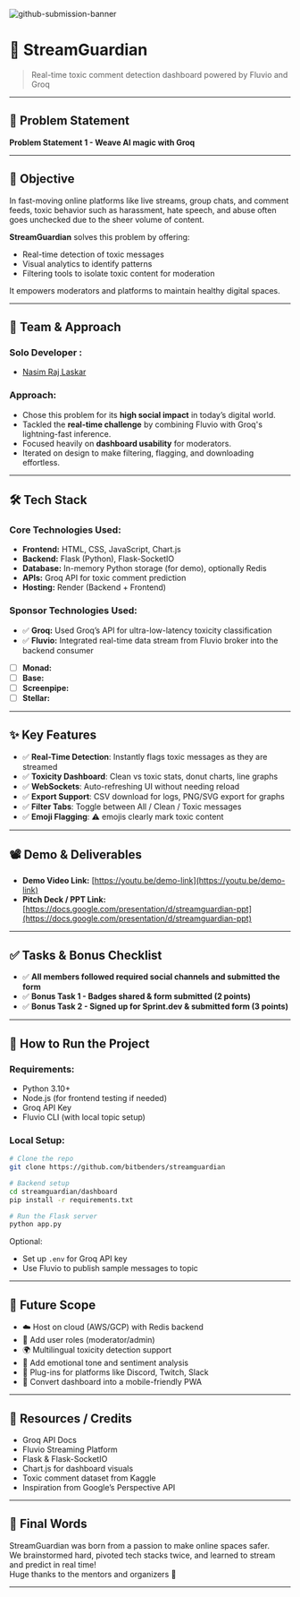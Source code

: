 ![github-submission-banner](https://github.com/user-attachments/assets/a1493b84-e4e2-456e-a791-ce35ee2bcf2f)

# 🚀 StreamGuardian

> Real-time toxic comment detection dashboard powered by Fluvio and Groq

---

## 📌 Problem Statement

**Problem Statement 1 - Weave Al magic with Groq**

---

## 🎯 Objective

In fast-moving online platforms like live streams, group chats, and comment feeds, toxic behavior such as harassment, hate speech, and abuse often goes unchecked due to the sheer volume of content.

**StreamGuardian** solves this problem by offering:
- Real-time detection of toxic messages
- Visual analytics to identify patterns
- Filtering tools to isolate toxic content for moderation

It empowers moderators and platforms to maintain healthy digital spaces.

---

## 🧠 Team & Approach

### Solo Developer :  
- [Nasim Raj Laskar](https://github.com/nasim-raj-laskar) 

### Approach:
- Chose this problem for its **high social impact** in today’s digital world.
- Tackled the **real-time challenge** by combining Fluvio with Groq's lightning-fast inference.
- Focused heavily on **dashboard usability** for moderators.
- Iterated on design to make filtering, flagging, and downloading effortless.

---

## 🛠️ Tech Stack

### Core Technologies Used:
- **Frontend:** HTML, CSS, JavaScript, Chart.js  
- **Backend:** Flask (Python), Flask-SocketIO  
- **Database:** In-memory Python storage (for demo), optionally Redis  
- **APIs:** Groq API for toxic comment prediction  
- **Hosting:** Render (Backend + Frontend)

### Sponsor Technologies Used:
- ✅ **Groq:** Used Groq’s API for ultra-low-latency toxicity classification  
- ✅ **Fluvio:** Integrated real-time data stream from Fluvio broker into the backend consumer  
- [ ] **Monad:**  
- [ ] **Base:**  
- [ ] **Screenpipe:**  
- [ ] **Stellar:**  

---

## ✨ Key Features

- ✅ **Real-Time Detection**: Instantly flags toxic messages as they are streamed  
- ✅ **Toxicity Dashboard**: Clean vs toxic stats, donut charts, line graphs  
- ✅ **WebSockets**: Auto-refreshing UI without needing reload  
- ✅ **Export Support**: CSV download for logs, PNG/SVG export for graphs  
- ✅ **Filter Tabs**: Toggle between All / Clean / Toxic messages  
- ✅ **Emoji Flagging**: ⚠️ emojis clearly mark toxic content  

---

## 📽️ Demo & Deliverables

- **Demo Video Link:** [https://youtu.be/demo-link](https://youtu.be/demo-link)  
- **Pitch Deck / PPT Link:** [https://docs.google.com/presentation/d/streamguardian-ppt](https://docs.google.com/presentation/d/streamguardian-ppt)

---

## ✅ Tasks & Bonus Checklist

- ✅ **All members followed required social channels and submitted the form**  
- ✅ **Bonus Task 1 - Badges shared & form submitted (2 points)**  
- ✅ **Bonus Task 2 - Signed up for Sprint.dev & submitted form (3 points)**

---

## 🧪 How to Run the Project

### Requirements:
- Python 3.10+  
- Node.js (for frontend testing if needed)  
- Groq API Key  
- Fluvio CLI (with local topic setup)

### Local Setup:
```bash
# Clone the repo
git clone https://github.com/bitbenders/streamguardian

# Backend setup
cd streamguardian/dashboard
pip install -r requirements.txt

# Run the Flask server
python app.py
```

Optional:
- Set up `.env` for Groq API key
- Use Fluvio to publish sample messages to topic

---

## 🧬 Future Scope

- ☁️ Host on cloud (AWS/GCP) with Redis backend  
- 👥 Add user roles (moderator/admin)  
- 🌍 Multilingual toxicity detection support  
- 🤖 Add emotional tone and sentiment analysis  
- 🔌 Plug-ins for platforms like Discord, Twitch, Slack  
- 📱 Convert dashboard into a mobile-friendly PWA

---

## 📎 Resources / Credits

- Groq API Docs  
- Fluvio Streaming Platform  
- Flask & Flask-SocketIO  
- Chart.js for dashboard visuals  
- Toxic comment dataset from Kaggle  
- Inspiration from Google’s Perspective API

---

## 🏁 Final Words

StreamGuardian was born from a passion to make online spaces safer.  
We brainstormed hard, pivoted tech stacks twice, and learned to stream and predict in real time!  
Huge thanks to the mentors and organizers 🙌

---
